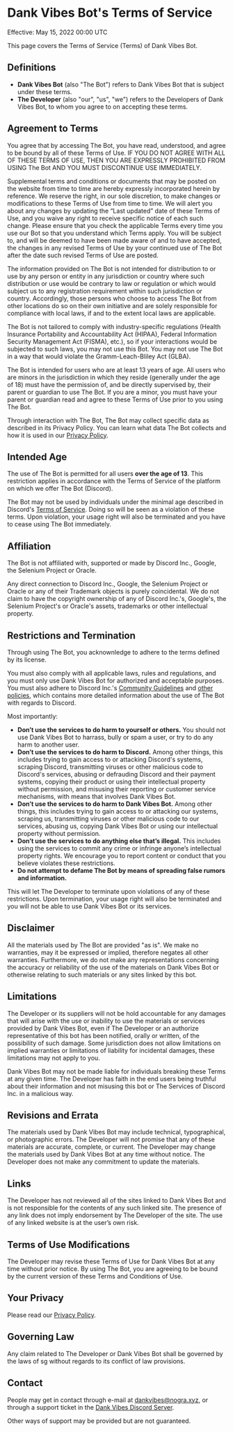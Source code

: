 # Dank Vibes Bot's Terms of Service

Effective: May 15, 2022 00:00 UTC

This page covers the Terms of Service (Terms) of Dank Vibes Bot.

## Definitions

- **Dank Vibes Bot** (also "The Bot") refers to Dank Vibes Bot that is subject under these terms.
- **The Developer** (also "our", "us", "we") refers to the Developers of Dank Vibes Bot, to whom you agree to on accepting these terms.

## Agreement to Terms

You agree that by accessing The Bot, you have read, understood, and agree to be bound by all of these Terms of Use. IF YOU DO NOT AGREE WITH ALL OF THESE TERMS OF USE, THEN YOU ARE EXPRESSLY PROHIBITED FROM USING The Bot AND YOU MUST DISCONTINUE USE IMMEDIATELY.

Supplemental terms and conditions or documents that may be posted on the website from time to time are hereby expressly incorporated herein by reference. We reserve the right, in our sole discretion, to make changes or modifications to these Terms of Use from time to time. We will alert you about any changes by updating the “Last updated” date of these Terms of Use, and you waive any right to receive specific notice of each such change. Please ensure that you check the applicable Terms every time you use our Bot so that you understand which Terms apply. You will be subject to, and will be deemed to have been made aware of and to have accepted, the changes in any revised Terms of Use by your continued use of The Bot after the date such revised Terms of Use are posted.

The information provided on The Bot is not intended for distribution to or use by any person or entity in any jurisdiction or country where such distribution or use would be contrary to law or regulation or which would subject us to any registration requirement within such jurisdiction or country. Accordingly, those persons who choose to access The Bot from other locations do so on their own initiative and are solely responsible for compliance with local laws, if and to the extent local laws are applicable.

The Bot is not tailored to comply with industry-specific regulations (Health Insurance Portability and Accountability Act (HIPAA), Federal Information Security Management Act (FISMA), etc.), so if your interactions would be subjected to such laws, you may not use this Bot. You may not use The Bot in a way that would violate the Gramm-Leach-Bliley Act (GLBA).

The Bot is intended for users who are at least 13 years of age. All users who are minors in the jurisdiction in which they reside (generally under the age of 18) must have the permission of, and be directly supervised by, their parent or guardian to use The Bot. If you are a minor, you must have your parent or guardian read and agree to these Terms of Use prior to you using The Bot.

Through interaction with The Bot, The Bot may collect specific data as described in its Privacy Policy. You can learn what data The Bot collects and how it is used in our [Privacy Policy](privacy.md).

## Intended Age

The use of The Bot is permitted for all users **over the age of 13**. This restriction applies in accordance with the Terms of Service of the platform on which we offer The Bot (Discord). 

The Bot may not be used by individuals under the minimal age described in Discord's [Terms of Service](https://discord.com/terms). Doing so will be seen as a violation of these terms. Upon violation, your usage right will also be terminated and you have to cease using The Bot immediately. 

## Affiliation

The Bot is not affiliated with, supported or made by Discord Inc., Google, the Selenium Project or Oracle.

Any direct connection to Discord Inc., Google, the Selenium Project or Oracle or any of their Trademark objects is purely coincidental. We do not claim to have the copyright ownership of any of Discord Inc.'s, Google's, the Selenium Project's or Oracle's assets, trademarks or other intellectual property.

## Restrictions and Termination

Through using The Bot, you acknownledge to adhere to the terms defined by its license.

You must also comply with all applicable laws, rules and regulations, and you must only use Dank Vibes Bot for authorized and acceptable purposes. You must also adhere to Discord Inc.'s [Community Guidelines](https://discord.com/guidelines) and [other policies](https://support.discord.com/hc/articles/4420312247575), which contains more detailed information about the use of The Bot with regards to Discord. 

Most importantly:

- **Don’t use the services to do harm to yourself or others.** You should not use Dank Vibes Bot to harrass, bully or spam a user, or try to do any harm to another user.
- **Don’t use the services to do harm to Discord.** Among other things, this includes trying to gain access to or attacking Discord's systems, scraping Discord, transmitting viruses or other malicious code to Discord's services, abusing or defrauding Discord and their payment systems, copying their product or using their intellectual property without permission, and misusing their reporting or customer service mechanisms, with means that involves Dank Vibes Bot.
- **Don’t use the services to do harm to Dank Vibes Bot.** Among other things, this includes trying to gain access to or attacking our systems, scraping us, transmitting viruses or other malicious code to our services, abusing us, copying Dank Vibes Bot or using our intellectual property without permission.
- **Don’t use the services to do anything else that’s illegal.** This includes using the services to commit any crime or infringe anyone’s intellectual property rights.
We encourage you to report content or conduct that you believe violates these restrictions.
- **Do not attempt to defame The Bot by means of spreading false rumors and information.**

This will let The Developer to terminate upon violations of any of these restrictions. Upon termination, your usage right will also be terminated and you will not be able to use Dank Vibes Bot or its services. 

## Disclaimer

All the materials used by The Bot are provided "as is". We make no warranties, may it be expressed or implied, therefore negates all other warranties. Furthermore, we do not make any representations concerning the accuracy or reliability of the use of the materials on Dank Vibes Bot or otherwise relating to such materials or any sites linked by this bot.

## Limitations

The Developer or its suppliers will not be hold accountable for any damages that will arise with the use or inability to use the materials or services provided by Dank Vibes Bot, even if The Developer or an authorize representative of this bot has been notified, orally or written, of the possibility of such damage. Some jurisdiction does not allow limitations on implied warranties or limitations of liability for incidental damages, these limitations may not apply to you.

Dank Vibes Bot may not be made liable for individuals breaking these Terms at any given time. The Developer has faith in the end users being truthful about their information and not misusing this bot or The Services of Discord Inc. in a malicious way.

## Revisions and Errata

The materials used by Dank Vibes Bot may include technical, typographical, or photographic errors. The Developer will not promise that any of these materials are accurate, complete, or current. The Developer may change the materials used by Dank Vibes Bot at any time without notice. The Developer does not make any commitment to update the materials.

## Links

The Developer has not reviewed all of the sites linked to Dank Vibes Bot and is not responsible for the contents of any such linked site. The presence of any link does not imply endorsement by The Developer of the site. The use of any linked website is at the user’s own risk.

## Terms of Use Modifications

The Developer may revise these Terms of Use for Dank Vibes Bot at any time without prior notice. By using The Bot, you are agreeing to be bound by the current version of these Terms and Conditions of Use.

## Your Privacy

Please read our [Privacy Policy](privacy.md).

## Governing Law

Any claim related to The Developer or Dank Vibes Bot shall be governed by the laws of sg without regards to its conflict of law provisions.

## Contact

People may get in contact through e-mail at [dankvibes@nogra.xyz](mailto:dankvibes@nogra.xyz), or through a support ticket in the [Dank Vibes Discord Server]().

Other ways of support may be provided but are not guaranteed.